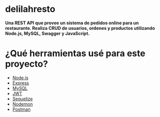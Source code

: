 # delilahresto
**Una REST API que provee un sistema de pedidos online para un restaurante. 
Realiza CRUD de usuarios, ordenes y productos utilizando Node.js, MySQL, Swagger y JavaScript.**

# ¿Qué herramientas usé para este proyecto?

- [Node.js](https://nodejs.org/en/)
- [Express](https://expressjs.com/)
- [MySQL](https://www.mysql.com/)
- [JWT](https://jwt.io/)
- [Sequelize](https://sequelize.org/)
- [Nodemon](https://nodemon.io/)
- [Postman](https://www.postman.com/)

